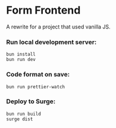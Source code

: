# Form Frontend

A rewrite for a project that used vanilla JS.

### Run local development server:

```shell
bun install
bun run dev
```

### Code format on save:

```shell
bun run prettier-watch
```

### Deploy to Surge:

```shell
bun run build
surge dist
```
